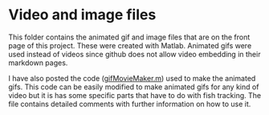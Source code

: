 # Video and image files
This folder contains the animated gif and image files that are on the front page of this project. These were created with Matlab. Animated gifs were used instead of videos since github does not allow video embedding in their markdown pages.

I have also posted the code ([gifMovieMaker.m](https://github.com/MiningMyBusiness/LarvalZebrafishTracker/raw/master/VideoAndImages/gifMovieMaker.m)) used to make the animated gifs. This code can be easily modified to make animated gifs for any kind of video but it is has some specific parts that have to do with fish tracking. The file contains detailed comments with further information on how to use it. 
